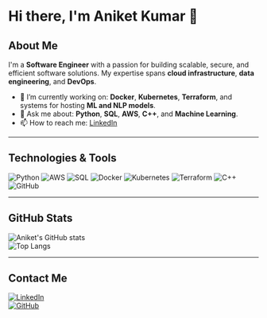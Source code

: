 # Hi there, I'm Aniket Kumar 👋  

## About Me  

I'm a **Software Engineer** with a passion for building scalable, secure, and efficient software solutions. My expertise spans **cloud infrastructure**, **data engineering**, and **DevOps**.  

- 🌱 I’m currently working on: **Docker**, **Kubernetes**, **Terraform**, and systems for hosting **ML and NLP models**.  
- 💬 Ask me about: **Python**, **SQL**, **AWS**, **C++**, and **Machine Learning**.  
- 📫 How to reach me: [LinkedIn](https://www.linkedin.com/in/aniketkr97/)  

---

## Technologies & Tools  

![Python](https://img.shields.io/badge/-Python-000?&logo=Python)
![AWS](https://img.shields.io/badge/-AWS-000?&logo=Amazon-AWS)
![SQL](https://img.shields.io/badge/-SQL-000?&logo=MySQL)
![Docker](https://img.shields.io/badge/-Docker-000?&logo=Docker)
![Kubernetes](https://img.shields.io/badge/-Kubernetes-000?&logo=Kubernetes)
![Terraform](https://img.shields.io/badge/-Terraform-000?&logo=Terraform)
![C++](https://img.shields.io/badge/-C++-000?&logo=C%2B%2B)
![GitHub](https://img.shields.io/badge/-GitHub-000?&logo=GitHub)

---

## GitHub Stats  

![Aniket's GitHub stats](https://github-readme-stats.vercel.app/api?username=aniketkr97&show_icons=true&theme=radical)  
![Top Langs](https://github-readme-stats.vercel.app/api/top-langs/?username=aniketkr97&layout=compact&theme=radical)  

---

## Contact Me  

[![LinkedIn](https://img.shields.io/badge/-LinkedIn-000?&logo=LinkedIn&color=0e76a8)](https://www.linkedin.com/in/aniketkr97/)  
[![GitHub](https://img.shields.io/badge/-GitHub-000?&logo=GitHub)](https://github.com/aniketkr97)  

